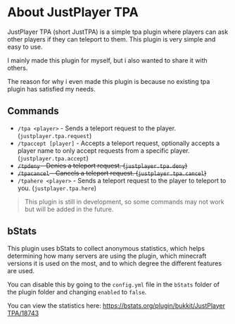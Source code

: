 # About JustPlayer TPA

JustPlayer TPA (short JustTPA) is a simple tpa plugin where players can ask other players if
they can teleport to them. This plugin is very simple and easy to use.

I mainly made this plugin for myself, but i also wanted to share it with others.

The reason for why i even made this plugin is because no existing tpa plugin has satisfied my needs.

## Commands

- `/tpa <player>` - Sends a teleport request to the player. (`justplayer.tpa.request`)
- `/tpaccept [player]` - Accepts a teleport request, optionally accepts a player name to only accept requests from a specific player. (`justplayer.tpa.accept`)
- ~~`/tpdeny` - Denies a teleport request. (`justplayer.tpa.deny`)~~
- ~~`/tpacancel` - Cancels a teleport request. (`justplayer.tpa.cancel`)~~
- `/tpahere <player>` - Sends a teleport request to the player to teleport to you. (`justplayer.tpa.here`)

> This plugin is still in development, so some commands may not work but will be added in the future.

## bStats

This plugin uses bStats to collect anonymous statistics, which helps determining how many servers are using the plugin,
which minecraft versions it is used on the most, and to which degree the different features are used.

You can disable this by going to the `config.yml` file in the `bStats` folder of the plugin folder and changing `enabled` to `false`.

You can view the statistics here: [https://bstats.org/plugin/bukkit/JustPlayer TPA/18743](https://bstats.org/plugin/bukkit/JustPlayer%20TPA/18743)
